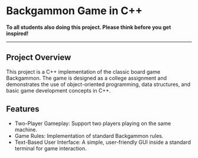 # Backgammon Game in C++

__To all students also doing this project. Please think before you get inspired!__

---

## Project Overview

This project is a C++ implementation of the classic board game Backgammon.
The game is designed as a college assignment and demonstrates the use of object-oriented programming, data structures, and basic game development concepts in C++.


## Features

- Two-Player Gameplay: Support two players playing on the same machine.
- Game Rules: Implementation of standard Backgammon rules.
- Text-Based User Interface: A simple, user-friendly GUI inside a standard terminal for game interaction.
